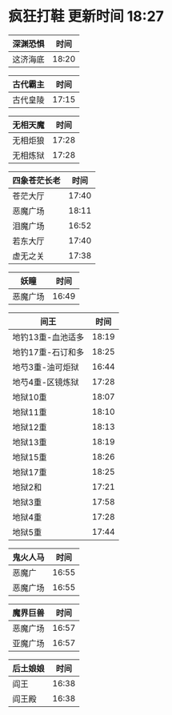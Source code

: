 # 疯狂打鞋 更新时间 18:27

| 深渊恐惧   | 时间    |
|--------|-------|
| 这济海底 | 18:20 |

| 古代霸主   | 时间    |
|--------|-------|
| 古代皇陵 | 17:15 |

| 无相天魔   | 时间    |
|--------|-------|
| 无相炬狼 | 17:28 |
| 无相炼狱 | 17:28 |

| 四象苍茫长老   | 时间    |
|--------|-------|
| 苍茫大厅 | 17:40 |
| 恶魔广场 | 18:11 |
| 泪魔广场 | 16:52 |
| 若东大厅 | 17:40 |
| 虚无之关 | 17:38 |

| 妖瞳   | 时间    |
|--------|-------|
| 恶魔广场 | 16:49 |

| 间王   | 时间    |
|--------|-------|
| 地钓13重-血池适多 | 18:19 |
| 地钓17重-石订和多 | 18:25 |
| 地芍3重-油可炬狱 | 16:44 |
| 地芍4重-区镜炼狱 | 17:28 |
| 地狱10重 | 18:07 |
| 地狱11重 | 18:10 |
| 地狱12重 | 18:13 |
| 地狱13重 | 18:19 |
| 地狱15重 | 18:26 |
| 地狱17重 | 18:25 |
| 地狱2和 | 17:21 |
| 地狱3重 | 17:58 |
| 地狱4重 | 17:28 |
| 地狱5重 | 17:44 |

| 鬼火人马   | 时间    |
|--------|-------|
| 恶魔广 | 16:55 |
| 恶魔广场 | 16:55 |

| 魔界巨兽   | 时间    |
|--------|-------|
| 恶魔广场 | 16:57 |
| 亚魔广场 | 16:57 |

| 后土娘娘   | 时间    |
|--------|-------|
| 阎王 | 16:38 |
| 阎王殿 | 16:38 |